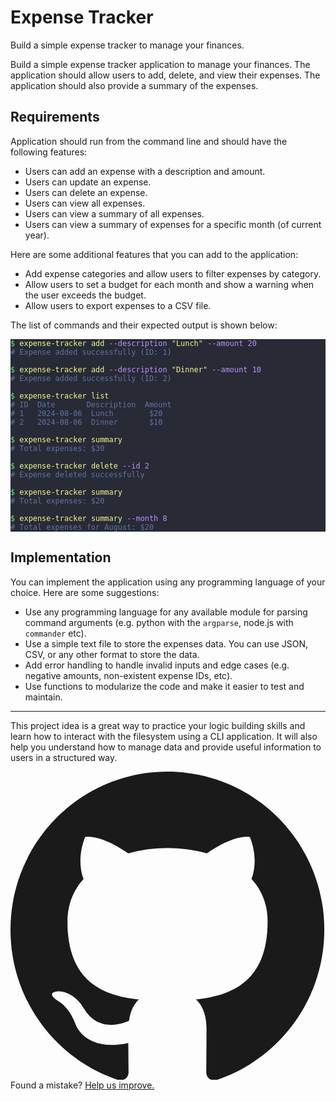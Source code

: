 <div class="mb-4 rounded-lg border bg-linear-to-b from-gray-100 to-white to-10% p-4 py-2 sm:p-5"> <div class="relative">  <div class="my-2 flex items-center justify-between gap-2 sm:my-7"> <div class=""> <h1 class="mb-1 text-xl font-semibold sm:mb-2 sm:text-3xl"> Expense Tracker </h1> <p class="text-sm text-balance text-gray-500"> Build a simple expense tracker to manage your finances. </p> </div>  </div> </div> <astro-island uid="LgknT" prefix="r14" component-url="/_astro/ProjectStepper.DVJDYZDp.js" component-export="ProjectStepper" renderer-url="/_astro/client.DNdMcqFj.js" props="{&quot;projectId&quot;:[0,&quot;expense-tracker&quot;]}" client="load" opts="{&quot;name&quot;:&quot;ProjectStepper&quot;,&quot;value&quot;:true}" await-children=""></astro-island> <div class="prose prose-h2:mb-3 prose-h2:mt-5 prose-h3:mb-1 prose-h3:mt-5 prose-p:mb-2 prose-blockquote:font-normal prose-blockquote:text-gray-500 prose-pre:my-3 prose-ul:my-3.5 prose-hr:my-5 max-w-full [&amp;>ul>li]:my-1"> <p>Build a simple expense tracker application to manage your finances. The application should allow users to add, delete, and view their expenses. The application should also provide a summary of the expenses.</p>
<h2 id="requirements">Requirements</h2>
<p>Application should run from the command line and should have the following features:</p>
<ul>
<li>Users can add an expense with a description and amount.</li>
<li>Users can update an expense.</li>
<li>Users can delete an expense.</li>
<li>Users can view all expenses.</li>
<li>Users can view a summary of all expenses.</li>
<li>Users can view a summary of expenses for a specific month (of current year).</li>
</ul>
<p>Here are some additional features that you can add to the application:</p>
<ul>
<li>Add expense categories and allow users to filter expenses by category.</li>
<li>Allow users to set a budget for each month and show a warning when the user exceeds the budget.</li>
<li>Allow users to export expenses to a CSV file.</li>
</ul>
<p>The list of commands and their expected output is shown below:</p>
<pre class="astro-code dracula" style="background-color:#282A36;color:#F8F8F2; overflow-x: auto;" tabindex="0" data-language="bash"><code><span class="line"><span style="color:#50FA7B">$</span><span style="color:#F1FA8C"> expense-tracker</span><span style="color:#F1FA8C"> add</span><span style="color:#BD93F9"> --description</span><span style="color:#E9F284"> "</span><span style="color:#F1FA8C">Lunch</span><span style="color:#E9F284">"</span><span style="color:#BD93F9"> --amount</span><span style="color:#BD93F9"> 20</span></span>
<span class="line"><span style="color:#6272A4"># Expense added successfully (ID: 1)</span></span>
<span class="line"></span>
<span class="line"><span style="color:#50FA7B">$</span><span style="color:#F1FA8C"> expense-tracker</span><span style="color:#F1FA8C"> add</span><span style="color:#BD93F9"> --description</span><span style="color:#E9F284"> "</span><span style="color:#F1FA8C">Dinner</span><span style="color:#E9F284">"</span><span style="color:#BD93F9"> --amount</span><span style="color:#BD93F9"> 10</span></span>
<span class="line"><span style="color:#6272A4"># Expense added successfully (ID: 2)</span></span>
<span class="line"></span>
<span class="line"><span style="color:#50FA7B">$</span><span style="color:#F1FA8C"> expense-tracker</span><span style="color:#F1FA8C"> list</span></span>
<span class="line"><span style="color:#6272A4"># ID  Date       Description  Amount</span></span>
<span class="line"><span style="color:#6272A4"># 1   2024-08-06  Lunch        $20</span></span>
<span class="line"><span style="color:#6272A4"># 2   2024-08-06  Dinner       $10</span></span>
<span class="line"></span>
<span class="line"><span style="color:#50FA7B">$</span><span style="color:#F1FA8C"> expense-tracker</span><span style="color:#F1FA8C"> summary</span></span>
<span class="line"><span style="color:#6272A4"># Total expenses: $30</span></span>
<span class="line"></span>
<span class="line"><span style="color:#50FA7B">$</span><span style="color:#F1FA8C"> expense-tracker</span><span style="color:#F1FA8C"> delete</span><span style="color:#BD93F9"> --id</span><span style="color:#BD93F9"> 2</span></span>
<span class="line"><span style="color:#6272A4"># Expense deleted successfully</span></span>
<span class="line"></span>
<span class="line"><span style="color:#50FA7B">$</span><span style="color:#F1FA8C"> expense-tracker</span><span style="color:#F1FA8C"> summary</span></span>
<span class="line"><span style="color:#6272A4"># Total expenses: $20</span></span>
<span class="line"></span>
<span class="line"><span style="color:#50FA7B">$</span><span style="color:#F1FA8C"> expense-tracker</span><span style="color:#F1FA8C"> summary</span><span style="color:#BD93F9"> --month</span><span style="color:#BD93F9"> 8</span></span>
<span class="line"><span style="color:#6272A4"># Total expenses for August: $20</span></span></code></pre>
<h2 id="implementation">Implementation</h2>
<p>You can implement the application using any programming language of your choice. Here are some suggestions:</p>
<ul>
<li>Use any programming language for any available module for parsing command arguments (e.g. python with the <code>argparse</code>, node.js with <code>commander</code> etc).</li>
<li>Use a simple text file to store the expenses data. You can use JSON, CSV, or any other format to store the data.</li>
<li>Add error handling to handle invalid inputs and edge cases (e.g. negative amounts, non-existent expense IDs, etc).</li>
<li>Use functions to modularize the code and make it easier to test and maintain.</li>
</ul>
<hr>
<p>This project idea is a great way to practice your logic building skills and learn how to interact with the filesystem using a CLI application. It will also help you understand how to manage data and provide useful information to users in a structured way.</p> </div> <div class="mt-5 flex flex-wrap items-center justify-center rounded-lg p-2.5 text-sm"> <svg xmlns="http://www.w3.org/2000/svg" viewBox="0 0 98 96" xmlns:v="https://vecta.io/nano" class="mr-2 inline-block h-5 w-5"><path fill-rule="evenodd" d="M48.854 0C21.839 0 0 22 0 49.217c0 21.756 13.993 40.172 33.405 46.69 2.427.49 3.316-1.059 3.316-2.362l-.08-9.127c-13.59 2.934-16.42-5.867-16.42-5.867-2.184-5.704-5.42-7.17-5.42-7.17-4.448-3.015.324-3.015.324-3.015 4.934.326 7.523 5.052 7.523 5.052 4.367 7.496 11.404 5.378 14.235 4.074.404-3.178 1.699-5.378 3.074-6.6-10.839-1.141-22.243-5.378-22.243-24.283 0-5.378 1.94-9.778 5.014-13.2-.485-1.222-2.184-6.275.486-13.038 0 0 4.125-1.304 13.426 5.052a46.97 46.97 0 0 1 12.214-1.63c4.125 0 8.33.571 12.213 1.63 9.302-6.356 13.427-5.052 13.427-5.052 2.67 6.763.97 11.816.485 13.038 3.155 3.422 5.015 7.822 5.015 13.2 0 18.905-11.404 23.06-22.324 24.283 1.78 1.548 3.316 4.481 3.316 9.126l-.08 13.526c0 1.304.89 2.853 3.316 2.364 19.412-6.52 33.405-24.935 33.405-46.691C97.707 22 75.788 0 48.854 0z" fill="currentColor"></path></svg>
Found a mistake?
<a class="ml-1 underline underline-offset-2" href="https://github.com/kamranahmedse/developer-roadmap/tree/master/src/data/projects/expense-tracker.md" target="_blank">
Help us improve.
</a> </div> </div>
